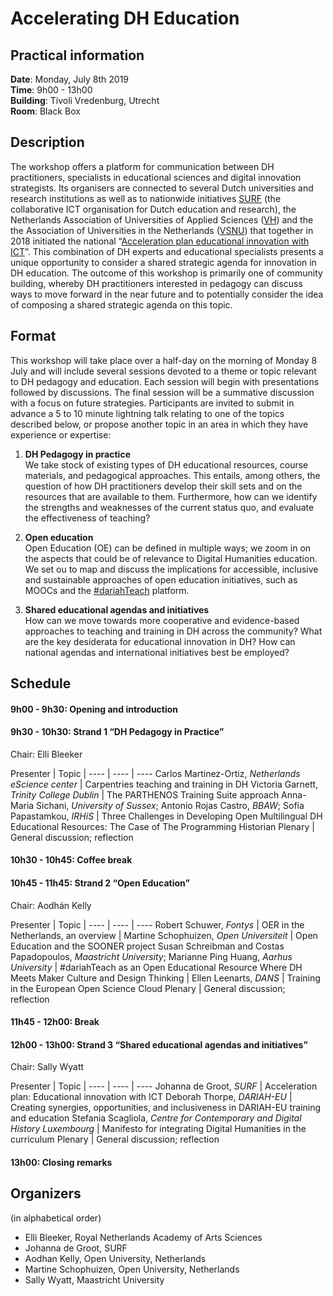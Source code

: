# Accelerating DH Education

## Practical information
**Date**: Monday, July 8th 2019  
**Time**: 9h00 - 13h00  
**Building**: Tivoli Vredenburg, Utrecht  
**Room**: Black Box

## Description

The workshop offers a platform for communication between DH practitioners, specialists in educational sciences and digital innovation strategists. Its organisers are connected to several Dutch universities and research institutions as well as to nationwide initiatives [SURF](https://surf.nl/) (the collaborative ICT organisation for Dutch education and research), the Netherlands Association of Universities of Applied Sciences ([VH](https://www.vereniginghogescholen.nl/english)) and the the Association of Universities in the Netherlands ([VSNU](https://vsnu.nl/en_GB/)) that together in 2018 initiated the national “[Acceleration plan educational innovation with ICT](https://www.thedigitalsociety.info/acceleration-plan-for-innovation-in-education-with-ict/)”. This combination of DH experts and educational specialists presents a unique opportunity to consider a shared strategic agenda for innovation in DH education. The outcome of this workshop is primarily one of community building, whereby DH practitioners interested in pedagogy can discuss ways to move forward in the near future and to potentially consider the idea of composing a shared strategic agenda on this topic.

## Format
This workshop will take place over a half-day on the morning of Monday 8 July and will include several sessions devoted to a theme or topic relevant to DH pedagogy and education. Each session will begin with presentations followed by discussions. The final session will be a summative discussion with a focus on future strategies. Participants are invited to submit in advance a 5 to 10 minute lightning talk relating to one of the topics described below, or propose another topic in an area in which they have experience or expertise:

1. **DH Pedagogy in practice**  
We take stock of existing types of DH educational resources, course materials, and pedagogical approaches. This entails, among others, the question of how DH practitioners develop their skill sets and on the resources that are available to them. Furthermore, how can we identify the strengths and weaknesses of the current status quo, and evaluate the effectiveness of teaching?

1. **Open education**  
Open Education (OE) can be defined in multiple ways; we zoom in on the aspects that could be of relevance to Digital Humanities education. We set ou to map and discuss the implications for accessible, inclusive and sustainable approaches of open education initiatives, such as MOOCs and the [#dariahTeach](https://teach.dariah.eu/) platform. 

2. **Shared educational agendas and initiatives**  
How can we move towards more cooperative and evidence-based approaches to teaching and training in DH across the community? What are the key desiderata for educational innovation in DH? How can national agendas and international initiatives best be employed?

## Schedule

#### 9h00 - 9h30: Opening and introduction 

#### 9h30 - 10h30: Strand 1 “DH Pedagogy in Practice”
Chair: Elli Bleeker


Presenter | Topic | 
---- | ---- | ---- 
Carlos Martinez-Ortiz, *Netherlands eScience center* | Carpentries teaching and training in DH
Victoria Garnett, *Trinity College Dublin* |  The PARTHENOS Training Suite approach
 Anna-Maria Sichani, *University of Sussex*; Antonio Rojas Castro, *BBAW*; Sofia Papastamkou, *IRHiS* | Three Challenges in Developing Open Multilingual DH Educational Resources: The Case of The Programming Historian
Plenary  | General discussion; reflection

#### 10h30 - 10h45: Coffee break

#### 10h45 - 11h45: Strand 2 “Open Education”
Chair: Aodhán Kelly

Presenter | Topic | 
---- | ---- | ---- 
Robert Schuwer, *Fontys* | OER in the Netherlands, an overview |
Martine Schophuizen, *Open Universiteit* | Open Education and the SOONER project
Susan Schreibman and Costas Papadopoulos, *Maastricht University*; Marianne Ping Huang, *Aarhus University* | #dariahTeach as an Open Educational Resource Where DH Meets Maker Culture and Design Thinking |
Ellen Leenarts, *DANS* | Training in the European Open Science Cloud
Plenary | General discussion; reflection

#### 11h45 - 12h00: Break

#### 12h00 - 13h00: Strand 3 “Shared educational agendas and initiatives”
Chair: Sally Wyatt

Presenter | Topic |
---- | ---- | ---- 
Johanna de Groot, *SURF* | Acceleration plan: Educational innovation with ICT
Deborah Thorpe, *DARIAH-EU* | Creating synergies, opportunities, and inclusiveness in DARIAH-EU training and education
Stefania Scagliola, *Centre for Contemporary and Digital History Luxembourg*  | Manifesto for integrating Digital Humanities in the curriculum
Plenary | General discussion; reflection


#### 13h00: Closing remarks

## Organizers
(in alphabetical order)

- Elli Bleeker, Royal Netherlands Academy of Arts Sciences
- Johanna de Groot, SURF
- Aodhan Kelly, Open University, Netherlands
- Martine Schophuizen, Open University, Netherlands
- Sally Wyatt, Maastricht University
